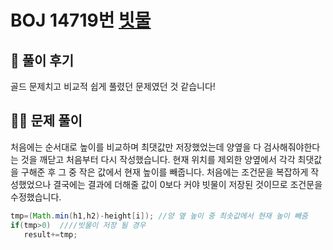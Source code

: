 # BOJ 14719번 [빗물](https://www.acmicpc.net/problem/14719)

## 🌈 풀이 후기
골드 문제치고 비교적 쉽게 풀렸던 문제였던 것 같습니다!


## 👩‍🏫 문제 풀이
 처음에는 순서대로 높이를 비교하며 최댓값만 저장했었는데 양옆을 다 검사해줘야한다는 것을 깨닫고 처음부터 다시 작성했습니다.
 현재 위치를 제외한 양옆에서 각각 최댓값을 구해준 후 그 중 작은 값에서 현재 높이를 빼줍니다.
 처음에는 조건문을 복잡하게 작성했었으나 결국에는 결과에 더해줄 값이 0보다 커야 빗물이 저장된 것이므로 조건문을 수정했습니다.
 ```java
 tmp=(Math.min(h1,h2)-height[i]); //양 옆 높이 중 최솟값에서 현재 높이 빼줌
 if(tmp>0)	////빗물이 저장 될 경우
    result+=tmp;
```

